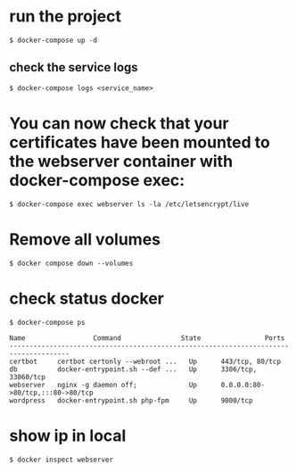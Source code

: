 # run the project
    $ docker-compose up -d

## check the service logs 
    $ docker-compose logs <service_name>

# You can now check that your certificates have been mounted to the webserver container with docker-compose exec:
    $ docker-compose exec webserver ls -la /etc/letsencrypt/live

# Remove all volumes
    $ docker compose down --volumes

# check status docker
    $ docker-compose ps
    
    Name                 Command               State                Ports              
    -------------------------------------------------------------------------------------
    certbot     certbot certonly --webroot ...   Up      443/tcp, 80/tcp                 
    db          docker-entrypoint.sh --def ...   Up      3306/tcp, 33060/tcp             
    webserver   nginx -g daemon off;             Up      0.0.0.0:80->80/tcp,:::80->80/tcp
    wordpress   docker-entrypoint.sh php-fpm     Up      9000/tcp

# show ip in local
    $ docker inspect webserver
    
